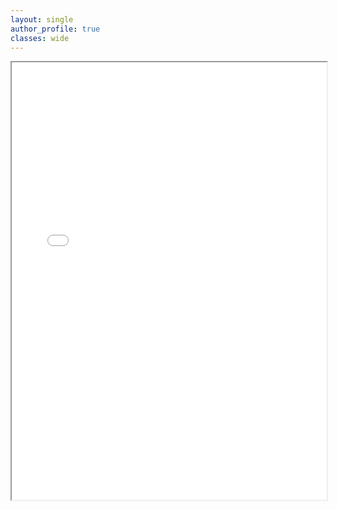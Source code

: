 ```yaml
---
layout: single
author_profile: true
classes: wide
---
```


<iframe src="/assets/resume.pdf" width="100%" height = "700px">